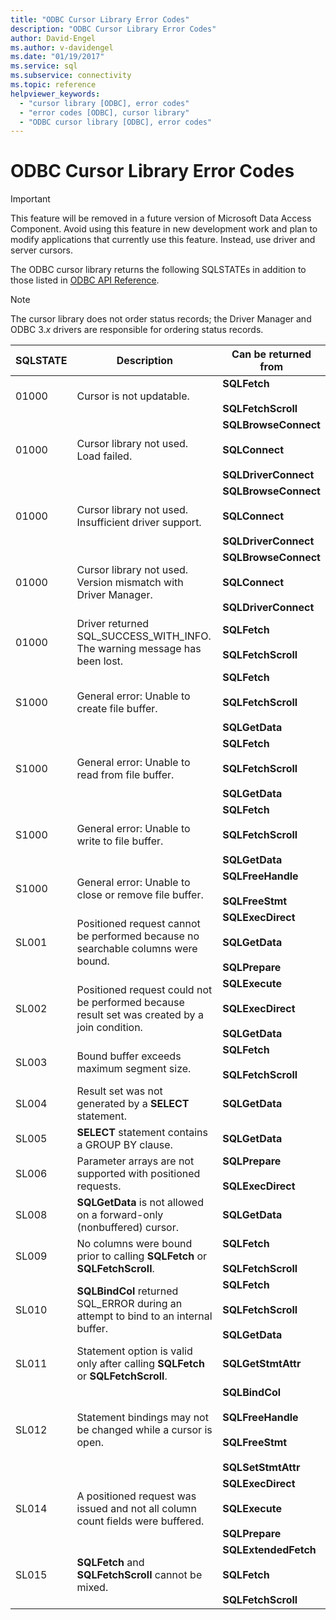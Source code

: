 ```yaml
---
title: "ODBC Cursor Library Error Codes"
description: "ODBC Cursor Library Error Codes"
author: David-Engel
ms.author: v-davidengel
ms.date: "01/19/2017"
ms.service: sql
ms.subservice: connectivity
ms.topic: reference
helpviewer_keywords:
  - "cursor library [ODBC], error codes"
  - "error codes [ODBC], cursor library"
  - "ODBC cursor library [ODBC], error codes"
---
```

# ODBC Cursor Library Error Codes
> [!IMPORTANT]  
>  This feature will be removed in a future version of Microsoft Data Access Component. Avoid using this feature in new development work and plan to modify applications that currently use this feature. Instead, use driver and server cursors.  
  
 The ODBC cursor library returns the following SQLSTATEs in addition to those listed in [ODBC API Reference](../../../odbc/reference/syntax/odbc-api-reference.md).  
  
> [!NOTE]  
>  The cursor library does not order status records; the Driver Manager and ODBC 3.*x* drivers are responsible for ordering status records.  
  
|SQLSTATE|Description|Can be returned from|  
|--------------|-----------------|--------------------------|  
|01000|Cursor is not updatable.|**SQLFetch**<br /><br /> **SQLFetchScroll**|  
|01000|Cursor library not used. Load failed.|**SQLBrowseConnect**<br /><br /> **SQLConnect**<br /><br /> **SQLDriverConnect**|  
|01000|Cursor library not used. Insufficient driver support.|**SQLBrowseConnect**<br /><br /> **SQLConnect**<br /><br /> **SQLDriverConnect**|  
|01000|Cursor library not used. Version mismatch with Driver Manager.|**SQLBrowseConnect**<br /><br /> **SQLConnect**<br /><br /> **SQLDriverConnect**|  
|01000|Driver returned SQL_SUCCESS_WITH_INFO. The warning message has been lost.|**SQLFetch**<br /><br /> **SQLFetchScroll**|  
|S1000|General error: Unable to create file buffer.|**SQLFetch**<br /><br /> **SQLFetchScroll**<br /><br /> **SQLGetData**|  
|S1000|General error: Unable to read from file buffer.|**SQLFetch**<br /><br /> **SQLFetchScroll**<br /><br /> **SQLGetData**|  
|S1000|General error: Unable to write to file buffer.|**SQLFetch**<br /><br /> **SQLFetchScroll**<br /><br /> **SQLGetData**|  
|S1000|General error: Unable to close or remove file buffer.|**SQLFreeHandle**<br /><br /> **SQLFreeStmt**|  
|SL001|Positioned request cannot be performed because no searchable columns were bound.|**SQLExecDirect**<br /><br /> **SQLGetData**<br /><br /> **SQLPrepare**|  
|SL002|Positioned request could not be performed because result set was created by a join condition.|**SQLExecute**<br /><br /> **SQLExecDirect**<br /><br /> **SQLGetData**|  
|SL003|Bound buffer exceeds maximum segment size.|**SQLFetch**<br /><br /> **SQLFetchScroll**|  
|SL004|Result set was not generated by a **SELECT** statement.|**SQLGetData**|  
|SL005|**SELECT** statement contains a GROUP BY clause.|**SQLGetData**|  
|SL006|Parameter arrays are not supported with positioned requests.|**SQLPrepare**<br /><br /> **SQLExecDirect**|  
|SL008|**SQLGetData** is not allowed on a forward-only (nonbuffered) cursor.|**SQLGetData**|  
|SL009|No columns were bound prior to calling **SQLFetch** or **SQLFetchScroll**.|**SQLFetch**<br /><br /> **SQLFetchScroll**|  
|SL010|**SQLBindCol** returned SQL_ERROR during an attempt to bind to an internal buffer.|**SQLFetch**<br /><br /> **SQLFetchScroll**<br /><br /> **SQLGetData**|  
|SL011|Statement option is valid only after calling **SQLFetch** or **SQLFetchScroll**.|**SQLGetStmtAttr**|  
|SL012|Statement bindings may not be changed while a cursor is open.|**SQLBindCol**<br /><br /> **SQLFreeHandle**<br /><br /> **SQLFreeStmt**<br /><br /> **SQLSetStmtAttr**|  
|SL014|A positioned request was issued and not all column count fields were buffered.|**SQLExecDirect**<br /><br /> **SQLExecute**<br /><br /> **SQLPrepare**|  
|SL015|**SQLFetch** and **SQLFetchScroll** cannot be mixed.|**SQLExtendedFetch**<br /><br /> **SQLFetch**<br /><br /> **SQLFetchScroll**|
